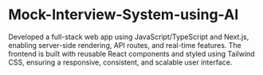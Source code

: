 # Mock-Interview-System-using-AI
Developed a full-stack web app using JavaScript/TypeScript and Next.js, enabling server-side rendering, API routes, and real-time features. The frontend is built with reusable React components and styled using Tailwind CSS, ensuring a responsive, consistent, and scalable user interface.
